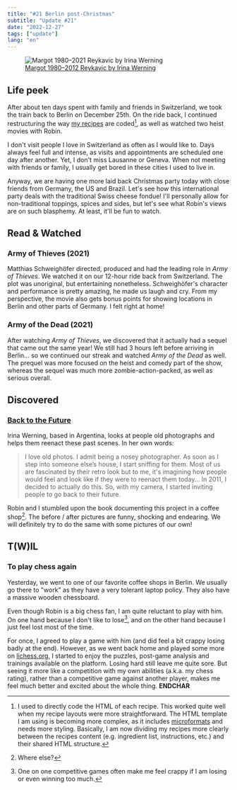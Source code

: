 ```yaml
---
title: "#21 Berlin post-Christmas"
subtitle: "Update #21"
date: "2022-12-27"
tags: ["update"]
lang: "en"
---
```


<figure>
 <img src="https://irinawerning.com/wp-content/uploads/2019/01/61-MARGOT-1980-2012-REYKAVIC.jpg" alt="Margot 1980–2021 Reykavic by Irina Werning" />
 <figcaption><a href="https://irinawerning.com/gallery/back-to-the-future-thumbs/">Margot 1980–2012 Reykavic by Irina Werning</a>
 </figcaption>
</figure>

## Life peek

After about ten days spent with family and friends in Switzerland, we took the train back to Berlin on December 25th. On the ride back, I continued restructuring the way [my recipes](/pages/recipes/) are coded[^1], as well as watched two heist movies with Robin.

I don't visit people I love in Switzerland as often as I would like to. Days always feel full and intense, as visits and appointments are scheduled one day after another. Yet, I don't miss Lausanne or Geneva. When not meeting with friends or family, I usually get bored in these cities I used to live in.

Anyway, we are having one more laid back Christmas party today with close friends from Germany, the US and Brazil. Let's see how this international party deals with the traditional Swiss cheese fondue! I'll personally allow for non-traditional toppings, spices and sides, but let's see what Robin's views are on such blasphemy. At least, it'll be fun to watch.

[^1]: I used to directly code the HTML of each recipe. This worked quite well when my recipe layouts were more straightforward. The HTML template I am using is becoming more complex, as it includes [microformats](/posts/my-first-indieweb-steps) and needs more styling. Basically, I am now dividing my recipes more clearly between the recipes content (e.g. ingredient list, instructions, etc.) and their shared HTML structure.

## Read & Watched

### Army of Thieves (2021)

Matthias Schweighöfer directed, produced and had the leading role in <cite>Army of Thieves</cite>. We watched it on our 12-hour ride back from Switzerland. The plot was unoriginal, but entertaining nonetheless. Schweighöfer's character and performance is pretty amazing, he made us laugh and cry. From my perspective, the movie also gets bonus points for showing locations in Berlin and other parts of Germany. I felt right at home!

### Army of the Dead (2021)

After watching <cite>Army of Thieves</cite>, we discovered that it actually had a sequel that came out the same year! We still had 3 hours left before arriving in Berlin… so we continued our streak and watched <cite>Army of the Dead</cite> as well. The prequel was more focused on the heist and comedy part of the show, whereas the sequel was much more zombie-action-packed, as well as serious overall.

## Discovered

### [Back to the Future](https://irinawerning.com/gallery/back-to-the-future-thumbs/)

Irina Werning, based in Argentina, looks at people old photographs and helps them reenact these past scenes. In her own words:

> I love old photos. I admit being a nosey photographer. As soon as I step into someone else’s house, I start sniffing for them. Most of us are fascinated by their retro look but to me, it's imagining how people would feel and look like if they were to reenact them today… In 2011, I decided to actually do this. So, with my camera, I started inviting people to go back to their future.

Robin and I stumbled upon the book documenting this project in a coffee shop[^2]. The before / after pictures are funny, shocking and endearing. We will definitely try to do the same with some pictures of our own!

[^2]: Where else?

## T(W)IL

### To play chess again

Yesterday, we went to one of our favorite coffee shops in Berlin. We usually go there to "work" as they have a very tolerant laptop policy. They also have a massive wooden chessboard.

Even though Robin is a big chess fan, I am quite reluctant to play with him. On one hand because I don't like to lose[^3], and on the other hand because I just feel lost most of the time.

For once, I agreed to play a game with him (and did feel a bit crappy losing badly at the end). However, as we went back home and played some more on [lichess.org](https://lichess.org/), I started to enjoy the puzzles, post-game analysis and trainings available on the platform. Losing hard still leave me quite sore. But seeing it more like a competition with my own abilities (a.k.a. my chess rating), rather than a competitive game against another player, makes me feel much better and excited about the whole thing. **ENDCHAR**

[^3]: One on one competitive games often make me feel crappy if I am losing or even winning too much.
